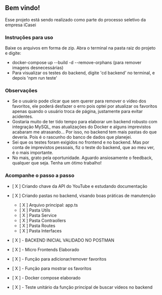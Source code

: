 ## Bem vindo!
Esse projeto está sendo realizado como parte do processo seletivo da empresa iCasei

### Instruções para uso
Baixe os arquivos em forma de zip. Abra o terminal na pasta raiz do projeto e digite:
 - docker-compose up --build -d --remove-orphans (para remover imagens desnecessárias)
 - Para visualizar os testes do backend, digite 'cd backend' no terminal, e depois 'npm run teste'

### Observações 
- Se o usuário pode clicar que sem querer para remover o vídeo dos favoritos, ele poderá desfazer o erro pois optei por atualizar os favoritos apenas quando o usuário troca de página, justamente para evitar acidentes.
- Gostaria muito de ter tido tempo para elaborar um backend robusto com integração MySQL, mas atualizações do Docker e alguns imprevistos acabaram me atrasando... Por isso, no backend tem mais pastas do que deveria. Pois é o rascunho do banco de dados que planejei.
- Sei que os testes foram exigidos no frontend e no backend. Mas por conta de imprevistos pessoais, fiz o teste do backend, que ao meu ver, é o mais importante.
- No mais, grato pela oportunidade. Aguardo ansiosamente o feedback, qualquer que seja. Tenha um ótimo trabalho! 

### Acompanhe o passo a passo

- [ X ] Criando chave da API do YouTube e estudando documentação
- [ X ] Criando pastas no backend, visando boas práticas de manutenção
  - [ X ] Arquivo principal: app.ts
  - [ X ] Pasta Utils
  - [ X ] Pasta Service
  - [ X ] Pasta Contraollers
  - [ X ] Pasta Routes
  - [ X ] Pasta Interfaces
- [ X ] - BACKEND INICIAL VALIDADO NO POSTMAN

- [ X ] - Micro Frontends Elaborado
- [ X ] - Função para adicionar/remover favoritos
- [ X ] - Função para mostrar os favoritos
- [ X ] - Docker compose elaborado

- [ X ] - Teste unitário da função principal de buscar vídeos no backend